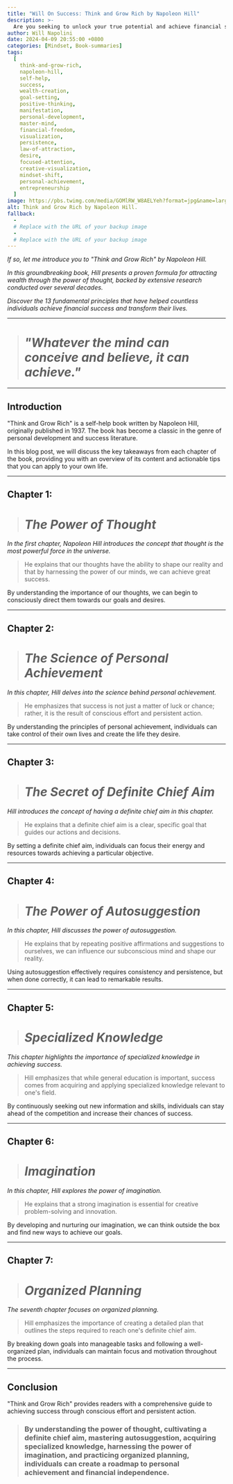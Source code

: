 ```yaml
---
title: "Will On Success: Think and Grow Rich by Napoleon Hill"
description: >-
  Are you seeking to unlock your true potential and achieve financial success? Have you ever wondered what separates the truly wealthy from everyone else? Do you dream of creating a life filled with prosperity, happiness, and fulfillment?
author: Will Napolini
date: 2024-04-09 20:55:00 +0800
categories: [Mindset, Book-summaries]
tags:
  [
    think-and-grow-rich,
    napoleon-hill,
    self-help,
    success,
    wealth-creation,
    goal-setting,
    positive-thinking,
    manifestation,
    personal-development,
    master-mind,
    financial-freedom,
    visualization,
    persistence,
    law-of-attraction,
    desire,
    focused-attention,
    creative-visualization,
    mindset-shift,
    personal-achievement,
    entrepreneurship
  ]
image: https://pbs.twimg.com/media/GOMlRW_W8AELYeh?format=jpg&name=large
alt: Think and Grow Rich by Napoleon Hill.
fallback:
  - 
  # Replace with the URL of your backup image
  -
  # Replace with the URL of your backup image
---
```


_If so, let me introduce you to "Think and Grow Rich" by Napoleon Hill._

_In this groundbreaking book, Hill presents a proven formula for attracting wealth through the power of thought, backed by extensive research conducted over several decades._

_Discover the 13 fundamental principles that have helped countless individuals achieve financial success and transform their lives._

---

> # _"Whatever the mind can conceive and believe, it can achieve."_

---

## Introduction

"Think and Grow Rich" is a self-help book written by Napoleon Hill, originally published in 1937. The book has become a classic in the genre of personal development and success literature.

In this blog post, we will discuss the key takeaways from each chapter of the book, providing you with an overview of its content and actionable tips that you can apply to your own life.

---

## Chapter 1:

> # _The Power of Thought_

_In the first chapter, Napoleon Hill introduces the concept that thought is the most powerful force in the universe._

> He explains that our thoughts have the ability to shape our reality and that by harnessing the power of our minds, we can achieve great success.

By understanding the importance of our thoughts, we can begin to consciously direct them towards our goals and desires.

---

## Chapter 2:

> # _The Science of Personal Achievement_

_In this chapter, Hill delves into the science behind personal achievement._

> He emphasizes that success is not just a matter of luck or chance; rather, it is the result of conscious effort and persistent action.

By understanding the principles of personal achievement, individuals can take control of their own lives and create the life they desire.

---

## Chapter 3:

> # _The Secret of Definite Chief Aim_

_Hill introduces the concept of having a definite chief aim in this chapter._

> He explains that a definite chief aim is a clear, specific goal that guides our actions and decisions.

By setting a definite chief aim, individuals can focus their energy and resources towards achieving a particular objective.

---

## Chapter 4:

> # _The Power of Autosuggestion_

_In this chapter, Hill discusses the power of autosuggestion._

> He explains that by repeating positive affirmations and suggestions to ourselves, we can influence our subconscious mind and shape our reality.

Using autosuggestion effectively requires consistency and persistence, but when done correctly, it can lead to remarkable results.

---

## Chapter 5:

> # _Specialized Knowledge_

_This chapter highlights the importance of specialized knowledge in achieving success._

> Hill emphasizes that while general education is important, success comes from acquiring and applying specialized knowledge relevant to one's field.

By continuously seeking out new information and skills, individuals can stay ahead of the competition and increase their chances of success.

---

## Chapter 6:

> # _Imagination_

_In this chapter, Hill explores the power of imagination._

> He explains that a strong imagination is essential for creative problem-solving and innovation.

By developing and nurturing our imagination, we can think outside the box and find new ways to achieve our goals.

---

## Chapter 7:

> # _Organized Planning_

_The seventh chapter focuses on organized planning._

> Hill emphasizes the importance of creating a detailed plan that outlines the steps required to reach one's definite chief aim.

By breaking down goals into manageable tasks and following a well-organized plan, individuals can maintain focus and motivation throughout the process.

---

## Conclusion

"Think and Grow Rich" provides readers with a comprehensive guide to achieving success through conscious effort and persistent action.

> ### By understanding the power of thought, cultivating a definite chief aim, mastering autosuggestion, acquiring specialized knowledge, harnessing the power of imagination, and practicing organized planning, individuals can create a roadmap to personal achievement and financial independence.
